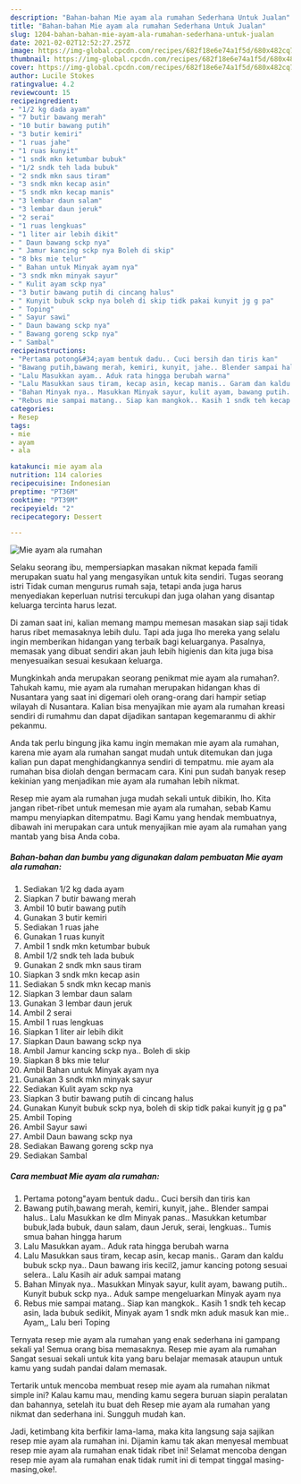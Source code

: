 ```yaml
---
description: "Bahan-bahan Mie ayam ala rumahan Sederhana Untuk Jualan"
title: "Bahan-bahan Mie ayam ala rumahan Sederhana Untuk Jualan"
slug: 1204-bahan-bahan-mie-ayam-ala-rumahan-sederhana-untuk-jualan
date: 2021-02-02T12:52:27.257Z
image: https://img-global.cpcdn.com/recipes/682f18e6e74a1f5d/680x482cq70/mie-ayam-ala-rumahan-foto-resep-utama.jpg
thumbnail: https://img-global.cpcdn.com/recipes/682f18e6e74a1f5d/680x482cq70/mie-ayam-ala-rumahan-foto-resep-utama.jpg
cover: https://img-global.cpcdn.com/recipes/682f18e6e74a1f5d/680x482cq70/mie-ayam-ala-rumahan-foto-resep-utama.jpg
author: Lucile Stokes
ratingvalue: 4.2
reviewcount: 15
recipeingredient:
- "1/2 kg dada ayam"
- "7 butir bawang merah"
- "10 butir bawang putih"
- "3 butir kemiri"
- "1 ruas jahe"
- "1 ruas kunyit"
- "1 sndk mkn ketumbar bubuk"
- "1/2 sndk teh lada bubuk"
- "2 sndk mkn saus tiram"
- "3 sndk mkn kecap asin"
- "5 sndk mkn kecap manis"
- "3 lembar daun salam"
- "3 lembar daun jeruk"
- "2 serai"
- "1 ruas lengkuas"
- "1 liter air lebih dikit"
- " Daun bawang sckp nya"
- " Jamur kancing sckp nya Boleh di skip"
- "8 bks mie telur"
- " Bahan untuk Minyak ayam nya"
- "3 sndk mkn minyak sayur"
- " Kulit ayam sckp nya"
- "3 butir bawang putih di cincang halus"
- " Kunyit bubuk sckp nya boleh di skip tidk pakai kunyit jg g pa"
- " Toping"
- " Sayur sawi"
- " Daun bawang sckp nya"
- " Bawang goreng sckp nya"
- " Sambal"
recipeinstructions:
- "Pertama potong&#34;ayam bentuk dadu.. Cuci bersih dan tiris kan"
- "Bawang putih,bawang merah, kemiri, kunyit, jahe.. Blender sampai halus.. Lalu Masukkan ke dlm Minyak panas.. Masukkan ketumbar bubuk,lada bubuk, daun salam, daun Jeruk, serai, lengkuas.. Tumis smua bahan hingga harum"
- "Lalu Masukkan ayam.. Aduk rata hingga berubah warna"
- "Lalu Masukkan saus tiram, kecap asin, kecap manis.. Garam dan kaldu bubuk sckp nya.. Daun bawang iris kecil2, jamur kancing potong sesuai selera.. Lalu Kasih air aduk sampai matang"
- "Bahan Minyak nya.. Masukkan Minyak sayur, kulit ayam, bawang putih.. Kunyit bubuk sckp nya.. Aduk sampe mengeluarkan Minyak ayam nya"
- "Rebus mie sampai matang.. Siap kan mangkok.. Kasih 1 sndk teh kecap asin, lada bubuk sedikit, Minyak ayam 1 sndk mkn aduk masuk kan mie.. Ayam,, Lalu beri Toping"
categories:
- Resep
tags:
- mie
- ayam
- ala

katakunci: mie ayam ala 
nutrition: 114 calories
recipecuisine: Indonesian
preptime: "PT36M"
cooktime: "PT39M"
recipeyield: "2"
recipecategory: Dessert

---
```



![Mie ayam ala rumahan](https://img-global.cpcdn.com/recipes/682f18e6e74a1f5d/680x482cq70/mie-ayam-ala-rumahan-foto-resep-utama.jpg)

Selaku seorang ibu, mempersiapkan masakan nikmat kepada famili merupakan suatu hal yang mengasyikan untuk kita sendiri. Tugas seorang istri Tidak cuman mengurus rumah saja, tetapi anda juga harus menyediakan keperluan nutrisi tercukupi dan juga olahan yang disantap keluarga tercinta harus lezat.

Di zaman  saat ini, kalian memang mampu memesan masakan siap saji tidak harus ribet memasaknya lebih dulu. Tapi ada juga lho mereka yang selalu ingin memberikan hidangan yang terbaik bagi keluarganya. Pasalnya, memasak yang dibuat sendiri akan jauh lebih higienis dan kita juga bisa menyesuaikan sesuai kesukaan keluarga. 



Mungkinkah anda merupakan seorang penikmat mie ayam ala rumahan?. Tahukah kamu, mie ayam ala rumahan merupakan hidangan khas di Nusantara yang saat ini digemari oleh orang-orang dari hampir setiap wilayah di Nusantara. Kalian bisa menyajikan mie ayam ala rumahan kreasi sendiri di rumahmu dan dapat dijadikan santapan kegemaranmu di akhir pekanmu.

Anda tak perlu bingung jika kamu ingin memakan mie ayam ala rumahan, karena mie ayam ala rumahan sangat mudah untuk ditemukan dan juga kalian pun dapat menghidangkannya sendiri di tempatmu. mie ayam ala rumahan bisa diolah dengan bermacam cara. Kini pun sudah banyak resep kekinian yang menjadikan mie ayam ala rumahan lebih nikmat.

Resep mie ayam ala rumahan juga mudah sekali untuk dibikin, lho. Kita jangan ribet-ribet untuk memesan mie ayam ala rumahan, sebab Kamu mampu menyiapkan ditempatmu. Bagi Kamu yang hendak membuatnya, dibawah ini merupakan cara untuk menyajikan mie ayam ala rumahan yang mantab yang bisa Anda coba.

<!--inarticleads1-->

##### Bahan-bahan dan bumbu yang digunakan dalam pembuatan Mie ayam ala rumahan:

1. Sediakan 1/2 kg dada ayam
1. Siapkan 7 butir bawang merah
1. Ambil 10 butir bawang putih
1. Gunakan 3 butir kemiri
1. Sediakan 1 ruas jahe
1. Gunakan 1 ruas kunyit
1. Ambil 1 sndk mkn ketumbar bubuk
1. Ambil 1/2 sndk teh lada bubuk
1. Gunakan 2 sndk mkn saus tiram
1. Siapkan 3 sndk mkn kecap asin
1. Sediakan 5 sndk mkn kecap manis
1. Siapkan 3 lembar daun salam
1. Gunakan 3 lembar daun jeruk
1. Ambil 2 serai
1. Ambil 1 ruas lengkuas
1. Siapkan 1 liter air lebih dikit
1. Siapkan  Daun bawang sckp nya
1. Ambil  Jamur kancing sckp nya.. Boleh di skip
1. Siapkan 8 bks mie telur
1. Ambil  Bahan untuk Minyak ayam nya
1. Gunakan 3 sndk mkn minyak sayur
1. Sediakan  Kulit ayam sckp nya
1. Siapkan 3 butir bawang putih di cincang halus
1. Gunakan  Kunyit bubuk sckp nya, boleh di skip tidk pakai kunyit jg g pa&#34;
1. Ambil  Toping
1. Ambil  Sayur sawi
1. Ambil  Daun bawang sckp nya
1. Sediakan  Bawang goreng sckp nya
1. Sediakan  Sambal




<!--inarticleads2-->

##### Cara membuat Mie ayam ala rumahan:

1. Pertama potong&#34;ayam bentuk dadu.. Cuci bersih dan tiris kan
1. Bawang putih,bawang merah, kemiri, kunyit, jahe.. Blender sampai halus.. Lalu Masukkan ke dlm Minyak panas.. Masukkan ketumbar bubuk,lada bubuk, daun salam, daun Jeruk, serai, lengkuas.. Tumis smua bahan hingga harum
1. Lalu Masukkan ayam.. Aduk rata hingga berubah warna
1. Lalu Masukkan saus tiram, kecap asin, kecap manis.. Garam dan kaldu bubuk sckp nya.. Daun bawang iris kecil2, jamur kancing potong sesuai selera.. Lalu Kasih air aduk sampai matang
1. Bahan Minyak nya.. Masukkan Minyak sayur, kulit ayam, bawang putih.. Kunyit bubuk sckp nya.. Aduk sampe mengeluarkan Minyak ayam nya
1. Rebus mie sampai matang.. Siap kan mangkok.. Kasih 1 sndk teh kecap asin, lada bubuk sedikit, Minyak ayam 1 sndk mkn aduk masuk kan mie.. Ayam,, Lalu beri Toping




Ternyata resep mie ayam ala rumahan yang enak sederhana ini gampang sekali ya! Semua orang bisa memasaknya. Resep mie ayam ala rumahan Sangat sesuai sekali untuk kita yang baru belajar memasak ataupun untuk kamu yang sudah pandai dalam memasak.

Tertarik untuk mencoba membuat resep mie ayam ala rumahan nikmat simple ini? Kalau kamu mau, mending kamu segera buruan siapin peralatan dan bahannya, setelah itu buat deh Resep mie ayam ala rumahan yang nikmat dan sederhana ini. Sungguh mudah kan. 

Jadi, ketimbang kita berfikir lama-lama, maka kita langsung saja sajikan resep mie ayam ala rumahan ini. Dijamin kamu tak akan menyesal membuat resep mie ayam ala rumahan enak tidak ribet ini! Selamat mencoba dengan resep mie ayam ala rumahan enak tidak rumit ini di tempat tinggal masing-masing,oke!.

